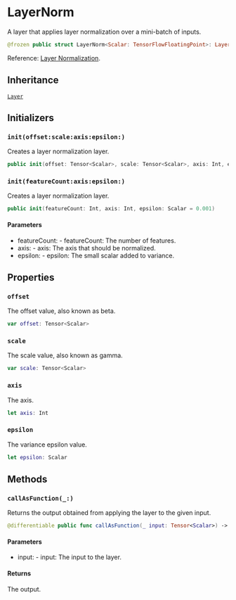 # LayerNorm

A layer that applies layer normalization over a mini-batch of inputs.

``` swift
@frozen public struct LayerNorm<Scalar: TensorFlowFloatingPoint>: Layer
```

Reference: [Layer Normalization](https://arxiv.org/abs/1607.06450).

## Inheritance

[`Layer`](/Layer)

## Initializers

### `init(offset:scale:axis:epsilon:)`

Creates a layer normalization layer.

``` swift
public init(offset: Tensor<Scalar>, scale: Tensor<Scalar>, axis: Int, epsilon: Scalar)
```

### `init(featureCount:axis:epsilon:)`

Creates a layer normalization layer.

``` swift
public init(featureCount: Int, axis: Int, epsilon: Scalar = 0.001)
```

#### Parameters

  - featureCount: - featureCount: The number of features.
  - axis: - axis: The axis that should be normalized.
  - epsilon: - epsilon: The small scalar added to variance.

## Properties

### `offset`

The offset value, also known as beta.

``` swift
var offset: Tensor<Scalar>
```

### `scale`

The scale value, also known as gamma.

``` swift
var scale: Tensor<Scalar>
```

### `axis`

The axis.

``` swift
let axis: Int
```

### `epsilon`

The variance epsilon value.

``` swift
let epsilon: Scalar
```

## Methods

### `callAsFunction(_:)`

Returns the output obtained from applying the layer to the given input.

``` swift
@differentiable public func callAsFunction(_ input: Tensor<Scalar>) -> Tensor<Scalar>
```

#### Parameters

  - input: - input: The input to the layer.

#### Returns

The output.
